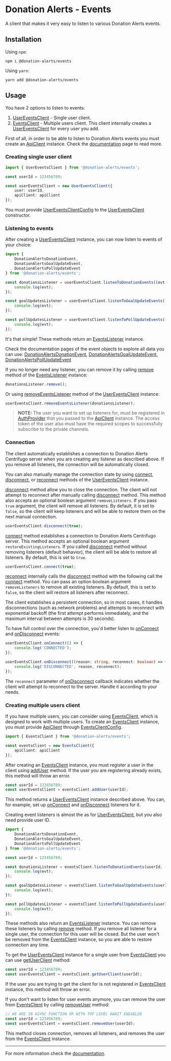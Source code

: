 # Donation Alerts - Events

A client that makes it very easy to listen to various Donation Alerts events.

## Installation

Using `npm`:

```
npm i @donation-alerts/events
```

Using `yarn`:

```
yarn add @donation-alerts/events
```

## Usage

You have 2 options to listen to events:

1. [UserEventsClient](../../docs/classes/events.UserEventsClient.html) - Single user client.
2. [EventsClient](../../docs/classes/events.EventsClient.html) - Multiple users client. This client internally creates a [UserEventsClient](../../docs/classes/events.UserEventsClient.html) for every user you add.

First of all, in order to be able to listen to Donation Alerts events you must create an [ApiClient](../../docs/classes/api.ApiClient.html) instance. Check the [documentation](../../docs/modules/api.html) page to read more.

### Creating single user client

```ts
import { UserEventsClient } from '@donation-alerts/events';

const userId = 123456789;

const userEventsClient = new UserEventsClient({
	user: userId,
	apiClient: apiClient
});
```

You must provide [UserEventsClientConfig](../../docs/interfaces/events.UserEventsClientConfig.html) to the [UserEventsClient](../../docs/classes/events.UserEventsClient.html) constructor.

### Listening to events

After creating a [UserEventsClient](../../docs/classes/events.UserEventsClient.html) instance, you can now listen to events of your choice:

```ts
import {
	DonationAlertsDonationEvent,
	DonationAlertsGoalUpdateEvent,
	DonationAlertsPollUpdateEvent
} from '@donation-alerts/events';

const donationsListener = userEventsClient.listenToDonationEvents((evt: DonationAlertsDonationEvent) => {
	console.log(evt);
});

const goalUpdatesListener = userEventsClient.listenToGoalUpdateEvents((evt: DonationAlertsGoalUpdateEvent) => {
	console.log(evt);
});

const pollUpdatesListener = userEventsClient.listenToPollUpdateEvents((evt: DonationAlertsPollUpdateEvent) => {
	console.log(evt);
});
```

It's that simple! These methods return an [EventsListener](../../docs/classes/events.EventsListener.html) instance.

Check the documentation pages of the event objects to explore all data you can use: [DonationAlertsDonationEvent](../../docs/classes/events.DonationAlertsDonationEvent.html), [DonationAlertsGoalUpdateEvent](../../docs/classes/events.DonationAlertsGoalUpdateEvent.html), [DonationAlertsPollUpdateEvent](../../docs/classes/events.DonationAlertsPollUpdateEvent.html)

If you no longer need any listener, you can remove it by calling [remove](../../docs/classes/events.EventsListener.html#remove) method of the [EventsListener](../../docs/classes/events.EventsListener.html) instance:

```ts
donationsListener.remove();
```

Or using [removeEventsListener](../../docs/classes/events.UserEventsClient.html#removeEventsListener) method of the [UserEventsClient](../../docs/classes/events.UserEventsClient.html) instance:

```ts
userEventsClient.removeEventsListener(donationsListener);
```

> **NOTE:** The user you want to set up listeners for, must be registered in [AuthProvider](../../docs/interfaces/auth.AuthProvider.html) that you passed to the [ApiClient](../../docs/classes/api.ApiClient.html) instance. The access token of the user also must have the required scopes to successfully subscribe to the private channels.

### Connection

The client automatically establishes a connection to Donation Alerts Centrifugo server when you are creating any listener as described above. If you remove all listeners, the connection will be automatically closed.

You can also manually manage the connection state by using [connect](../../docs/classes/events.UserEventsClient.html#connect), [disconnect](../../docs/classes/events.UserEventsClient.html#disconnect), or [reconnect](../../docs/classes/events.UserEventsClient.html#reconnect) methods of the [UserEventsClient](../../docs/classes/events.UserEventsClient.html) instance.

[disconnect](../../docs/classes/events.UserEventsClient.html#disconnect) method allow you to close the connection. The client will not attempt to reconnect after manually calling [disconnect](../../docs/classes/events.UserEventsClient.html#disconnect) method. This method also accepts an optional boolean argument `removeListeners`. If you pass `true` argument, the client will remove all listeners. By default, it is set to `false`, so the client will keep listeners and will be able to restore them on the next manual connection.

```ts
userEventsClient.disconnect(true);
```

[connect](../../docs/classes/events.UserEventsClient.html#connect) method establishes a connection to Donation Alerts Centrifugo server. This method accepts an optional boolean argument `restoreExistingListeners`. If you called [disconnect](../../docs/classes/events.UserEventsClient.html#disconnect) method without removing listeners (default behavior), the client will be able to restore all listeners. By default, this is set to `true`.

```ts
userEventsClient.connect(true);
```

[reconnect](../../docs/classes/events.UserEventsClient.html#reconnect) internally calls the [disconnect](../../docs/classes/events.UserEventsClient.html#disconnect) method with the following call the [connect](../../docs/classes/events.UserEventsClient.html#connect) method. You can pass an option boolean argument `removeListeners` to remove all existing listeners. By default, this is set to `false`, so the client will restore all listeners after reconnect.

The client establishes a persistent connection, so in most cases, it handles disconnections (such as network problems) and attempts to reconnect with exponential backoff (the first attempt performs immediately, and the maximum interval between attempts is 30 seconds).

To have full control over the connection, you'd better listen to [onConnect](../../docs/classes/events.UserEventsClient.html#onConnect) and [onDisconnect](../../docs/classes/events.UserEventsClient.html#onDisconnect) events:

```ts
userEventsClient.onConnect(() => {
	console.log('CONNECTED');
});

userEventsClient.onDisconnect((reason: string, reconnect: boolean) => {
	console.log('DISCONNECTED', reason, reconnect);
});
```

The `reconnect` parameter of [onDisconnect](../../docs/classes/events.UserEventsClient.html#onDisconnect) callback indicates whether the client will attempt to reconnect to the server. Handle it according to your needs.

### Creating multiple users client

If you have multiple users, you can consider using [EventsClient](../../docs/classes/events.EventsClient.html), which is designed to work with multiple users. To create an [EventsClient]() instance, you must provide [ApiClient](../../docs/classes/api.ApiClient.html) through [EventsClientConfig](../../docs/interfaces/events.EventsClientConfig.html).

```ts
import { EventsClient } from '@donation-alerts/events';

const eventsClient = new EventsClient({
	apiClient: apiClient
});
```

After creating an [EventsClient](../../docs/classes/events.EventsClient.html) instance, you must register a user in the client using [addUser](../../docs/classes/events.EventsClient.html#addUser) method. If the user you are registering already exists, this method will throw an error.

```ts
const userId = 123456789;
const userEventsClient = eventsClient.addUser(userId);
```

This method returns a [UserEventsClient](../../docs/classes/events.UserEventsClient.html) instance described above. You can, for example, set up [onConnect](../../docs/classes/events.UserEventsClient.html#onConnect) and [onDisconnect](../../docs/classes/events.UserEventsClient.html#onDisconnect) listeners for it.

Creating event listeners is almost the as for [UserEventsClient](../../docs/classes/events.UserEventsClient.html), but you also need provide user ID.

```ts
import {
	DonationAlertsDonationEvent,
	DonationAlertsGoalUpdateEvent,
	DonationAlertsPollUpdateEvent
} from '@donation-alerts/events';

const userId = 123456789;

const donationsListener = eventsClient.listenToDonationEvents(userId, (evt: DonationAlertsDonationEvent) => {
	console.log(evt);
});

const goalUpdatesListener = eventsClient.listenToGoalUpdateEvents(userId, (evt: DonationAlertsGoalUpdateEvent) => {
	console.log(evt);
});

const pollUpdatesListener = eventsClient.listenToPollUpdateEvents(userId, (evt: DonationAlertsPollUpdateEvent) => {
	console.log(evt);
});
```

These methods also return an [EventsListener](../../docs/classes/events.EventsListener.html) instance. You can remove these listeners by calling [remove](../../docs/classes/events.EventsListener.html#remove) method. If you remove all listener for a single user, the connection for this user will be closed. But the user won't be removed from the [EventsClient](../../docs/classes/events.EventsClient.html) instance, so you are able to restore connection any time.

To get the [UserEventsClient](../../docs/classes/events.UserEventsClient.html) instance for a single user from [EventsClient](../../docs/classes/events.EventsClient.html) you can use [getUserClient](../../docs/classes/events.EventsClient.html#getUserClient) method:

```ts
const userId = 123456789;
const userEventsClient = eventsClient.getUserClient(userId);
```

If the user you are trying to get the client for is not registered in [EventsClient](../../docs/classes/events.EventsClient.html) instance, this method will throw an error.

If you don't want to listen for user events anymore, you can remove the user from [EventsClient](../../docs/classes/events.EventsClient.html) by calling [removeUser](../../docs/classes/events.EventsClient.html#removeUser) method:

```ts
// WE ARE IN ASYNC FUNCTION OR WITH TOP LEVEL AWAIT ENEABLED
const userId = 123456789;
const userEventsClient = eventsClient.removeUser(userId);
```

This method closes connection, removes all listeners, and removes the user from the [EventsClient](../../docs/classes/events.EventsClient.html) instance.

---

For more information check the [documentation](../../docs/modules/events.html).
